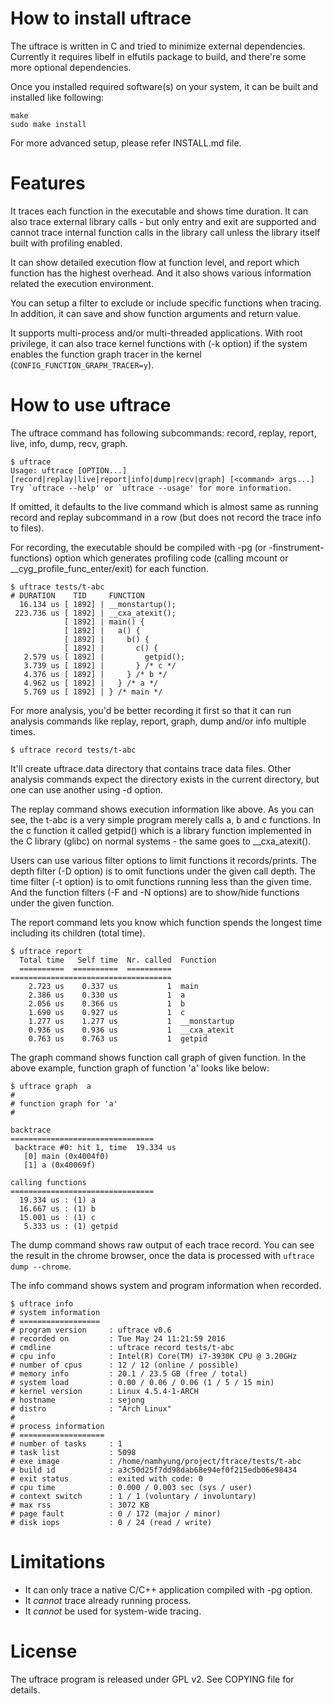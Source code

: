 How to install uftrace
======================

The uftrace is written in C and tried to minimize external dependencies.
Currently it requires libelf in elfutils package to build, and there're some
more optional dependencies.

Once you installed required software(s) on your system, it can be built and
installed like following:

    make
    sudo make install

For more advanced setup, please refer INSTALL.md file.


Features
========

It traces each function in the executable and shows time duration.  It
can also trace external library calls - but only entry and exit are
supported and cannot trace internal function calls in the library call
unless the library itself built with profiling enabled.

It can show detailed execution flow at function level, and report which
function has the highest overhead.  And it also shows various information
related the execution environment.

You can setup a filter to exclude or include specific functions when tracing.
In addition, it can save and show function arguments and return value.

It supports multi-process and/or multi-threaded applications.  With root
privilege, it can also trace kernel functions with (-k option) if the
system enables the function graph tracer in the kernel
(`CONFIG_FUNCTION_GRAPH_TRACER=y`).


How to use uftrace
==================
The uftrace command has following subcommands: record, replay, report, live, info, dump, recv, graph.

    $ uftrace
    Usage: uftrace [OPTION...] [record|replay|live|report|info|dump|recv|graph] [<command> args...]
    Try `uftrace --help' or `uftrace --usage' for more information.

If omitted, it defaults to the live command which is almost same as running
record and replay subcommand in a row (but does not record the trace info
to files).

For recording, the executable should be compiled with -pg
(or -finstrument-functions) option which generates profiling code
(calling mcount or __cyg_profile_func_enter/exit) for each function.

    $ uftrace tests/t-abc
    # DURATION    TID     FUNCTION
      16.134 us [ 1892] | __monstartup();
     223.736 us [ 1892] | __cxa_atexit();
                [ 1892] | main() {
                [ 1892] |   a() {
                [ 1892] |     b() {
                [ 1892] |       c() {
       2.579 us [ 1892] |         getpid();
       3.739 us [ 1892] |       } /* c */
       4.376 us [ 1892] |     } /* b */
       4.962 us [ 1892] |   } /* a */
       5.769 us [ 1892] | } /* main */

For more analysis, you'd be better recording it first so that it can run
analysis commands like replay, report, graph, dump and/or info multiple times.

    $ uftrace record tests/t-abc

It'll create uftrace.data directory that contains trace data files.
Other analysis commands expect the directory exists in the current directory,
but one can use another using -d option.

The replay command shows execution information like above.  As you can see,
the t-abc is a very simple program merely calls a, b and c functions.
In the c function it called getpid() which is a library function implemented
in the C library (glibc) on normal systems - the same goes to __cxa_atexit().

Users can use various filter options to limit functions it records/prints.
The depth filter (-D option) is to omit functions under the given call depth.
The time filter (-t option) is to omit functions running less than the given
time. And the function filters (-F and -N options) are to show/hide functions
under the given function.

The report command lets you know which function spends the longest time
including its children (total time).

    $ uftrace report
      Total time   Self time  Nr. called  Function
      ==========  ==========  ==========  ====================================
        2.723 us    0.337 us           1  main
        2.386 us    0.330 us           1  a
        2.056 us    0.366 us           1  b
        1.690 us    0.927 us           1  c
        1.277 us    1.277 us           1  __monstartup
        0.936 us    0.936 us           1  __cxa_atexit
        0.763 us    0.763 us           1  getpid


The graph command shows function call graph of given function.  In the above
example, function graph of function 'a' looks like below:

    $ uftrace graph  a
    # 
    # function graph for 'a'
    # 
    
    backtrace
    ================================
     backtrace #0: hit 1, time  19.334 us
       [0] main (0x4004f0)
       [1] a (0x40069f)
    
    calling functions
    ================================
      19.334 us : (1) a
      16.667 us : (1) b
      15.001 us : (1) c
       5.333 us : (1) getpid


The dump command shows raw output of each trace record.  You can see the result
in the chrome browser, once the data is processed with `uftrace dump --chrome`.

The info command shows system and program information when recorded.

    $ uftrace info
    # system information
    # ==================
    # program version     : uftrace v0.6
    # recorded on         : Tue May 24 11:21:59 2016
    # cmdline             : uftrace record tests/t-abc 
    # cpu info            : Intel(R) Core(TM) i7-3930K CPU @ 3.20GHz
    # number of cpus      : 12 / 12 (online / possible)
    # memory info         : 20.1 / 23.5 GB (free / total)
    # system load         : 0.00 / 0.06 / 0.06 (1 / 5 / 15 min)
    # kernel version      : Linux 4.5.4-1-ARCH
    # hostname            : sejong
    # distro              : "Arch Linux"
    #
    # process information
    # ===================
    # number of tasks     : 1
    # task list           : 5098
    # exe image           : /home/namhyung/project/ftrace/tests/t-abc
    # build id            : a3c50d25f7dd98dab68e94ef0f215edb06e98434
    # exit status         : exited with code: 0
    # cpu time            : 0.000 / 0.003 sec (sys / user)
    # context switch      : 1 / 1 (voluntary / involuntary)
    # max rss             : 3072 KB
    # page fault          : 0 / 172 (major / minor)
    # disk iops           : 0 / 24 (read / write)


Limitations
===========
- It can only trace a native C/C++ application compiled with -pg option.
- It *cannot* trace already running process.
- It *cannot* be used for system-wide tracing.


License
=======
The uftrace program is released under GPL v2.  See COPYING file for details.
